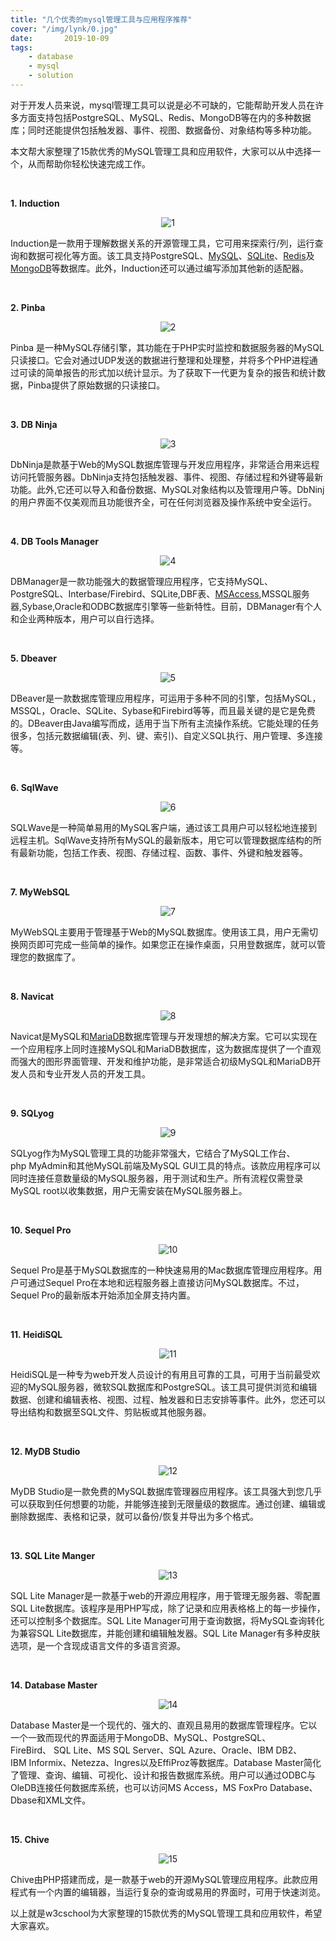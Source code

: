 ```yaml
---
title: "几个优秀的mysql管理工具与应用程序推荐"
cover: "/img/lynk/0.jpg"
date:       2019-10-09
tags:
	- database
	- mysql
	- solution
---
```



<div class="content-intro view-box "><p>对于开发人员来说，mysql管理工具可以说是必不可缺的，它能帮助开发人员在许多方面支持包括PostgreSQL、MySQL、Redis、MongoDB等在内的多种数据库；同时还能提供包括触发器、事件、视图、数据备份、对象结构等多种功能。<br></p><p>本文帮大家整理了15款优秀的MySQL管理工具和应用软件，大家可以从中选择一个，从而帮助你轻松快速完成工作。
</p><p><br></p><p><b>1.&nbsp;Induction
</b></p><p align="center" style="text-align: center;"><img src="https://atts.w3cschool.cn/attachments/image/20180425/1524637403288180.jpg" alt="1" class=""><b><br></b></p><p>Induction是一款用于理解数据关系的开源管理工具，它可用来探索行/列，运行查询和数据可视化等方面。该工具支持PostgreSQL、<a href="https://www.w3cschool.cn/mysql/" target="_blank">MySQL</a>、<a href="https://www.w3cschool.cn/sqlite/" target="_blank">SQLite</a>、<a href="https://www.w3cschool.cn/redis/" target="_blank">Redis</a>及<a href="https://www.w3cschool.cn/mongodb/" target="_blank">MongoDB</a>等数据库。此外，Induction还可以通过编写添加其他新的适配器。
</p><p><br></p><p><b>2.&nbsp;Pinba
</b></p><p align="center" style="text-align: center;"><img src="https://atts.w3cschool.cn/attachments/image/20180425/1524637411691724.jpg" alt="2" class=""><br></p><p>Pinba&nbsp;是一种MySQL存储引擎，其功能在于PHP实时监控和数据服务器的MySQL只读接口。它会对通过UDP发送的数据进行整理和处理整，并将多个PHP进程通过可读的简单报告的形式加以统计显示。为了获取下一代更为复杂的报告和统计数据，Pinba提供了原始数据的只读接口。
</p><p><br></p><p><b>3.&nbsp;DB&nbsp;Ninja
</b></p><p align="center" style="text-align: center;"><img src="https://atts.w3cschool.cn/attachments/image/20180425/1524637420193788.jpg" alt="3" class=""><br></p><p>DbNinja是款基于Web的MySQL数据库管理与开发应用程序，非常适合用来远程访问托管服务器。DbNinja支持包括触发器、事件、视图、存储过程和外键等最新功能。此外,它还可以导入和备份数据、MySQL对象结构以及管理用户等。DbNinj的用户界面不仅美观而且功能很齐全，可在任何浏览器及操作系统中安全运行。
</p><p><br></p><p><b>4.&nbsp;DB&nbsp;Tools&nbsp;Manager
</b></p><p align="center" style="text-align: center;"><img src="https://atts.w3cschool.cn/attachments/image/20180425/1524637429931579.jpg" alt="4" class=""><br></p><p>DBManager是一款功能强大的数据管理应用程序，它支持MySQL、PostgreSQL、Interbase/Firebird、SQLite,DBF表、<a href="https://www.w3cschool.cn/ms_access/" target="_blank">MSAccess</a>,MSSQL服务器,Sybase,Oracle和ODBC数据库引擎等一些新特性。目前，DBManager有个人和企业两种版本，用户可以自行选择。
</p><p><br></p><p><b>5.&nbsp;Dbeaver
</b></p><p align="center" style="text-align: center;"><img src="https://atts.w3cschool.cn/attachments/image/20180425/1524637439840207.jpg" alt="5" class=""><br></p><p>DBeaver是一款数据库管理应用程序，可运用于多种不同的引擎，包括MySQL，MSSQL，Oracle、SQLite、Sybase和Firebird等等，而且最关键的是它是免费的。DBeaver由Java编写而成，适用于当下所有主流操作系统。它能处理的任务很多，包括元数据编辑(表、列、键、索引)、自定义SQL执行、用户管理、多连接等。
</p><p><br></p><p><b>6.&nbsp;SqlWave
</b></p><p align="center" style="text-align: center;"><img src="https://atts.w3cschool.cn/attachments/image/20180425/1524637462485809.jpg" alt="6" class=""><b><br></b></p><p>SQLWave是一种简单易用的MySQL客户端，通过该工具用户可以轻松地连接到远程主机。SqlWave支持所有MySQL的最新版本，用它可以管理数据库结构的所有最新功能，包括工作表、视图、存储过程、函数、事件、外键和触发器等。
</p><p><br></p><p><b>7.&nbsp;MyWebSQL
</b></p><p align="center" style="text-align: center;"><img src="https://atts.w3cschool.cn/attachments/image/20180425/1524637473379989.jpg" alt="7" class=""><b><br></b></p><p>MyWebSQL主要用于管理基于Web的MySQL数据库。使用该工具，用户无需切换网页即可完成一些简单的操作。如果您正在操作桌面，只用登数据库，就可以管理您的数据库了。
</p><p><br></p><p><b>8.&nbsp;Navicat
</b></p><p align="center" style="text-align: center;"><img src="https://atts.w3cschool.cn/attachments/image/20180425/1524637480520206.jpg" alt="8" class=""><br></p><p>Navicat是MySQL和<a href="https://www.w3cschool.cn/mariadb/" target="_blank">MariaDB</a>数据库管理与开发理想的解决方案。它可以实现在一个应用程序上同时连接MySQL和MariaDB数据库，这为数据库提供了一个直观而强大的图形界面管理、开发和维护功能，是非常适合初级MySQL和MariaDB开发人员和专业开发人员的开发工具。
</p><p><br></p><p><b>9.&nbsp;SQLyog
</b></p><p align="center" style="text-align: center;"><img src="https://atts.w3cschool.cn/attachments/image/20180425/1524637530337272.jpg" alt="9" class=""><b><br></b></p><p>SQLyog作为MySQL管理工具的功能非常强大，它结合了MySQL工作台、php&nbsp;MyAdmin和其他MySQL前端及MySQL&nbsp;GUI工具的特点。该款应用程序可以同时连接任意数量级的MySQL服务器，用于测试和生产。所有流程仅需登录MySQL&nbsp;root以收集数据，用户无需安装在MySQL服务器上。</p><p><br></p><p><b>10.&nbsp;Sequel&nbsp;Pro
</b></p><p align="center" style="text-align: center;"><img src="https://atts.w3cschool.cn/attachments/image/20180425/1524637539192113.jpg" alt="10" class=""><br></p><p>Sequel&nbsp;Pro是基于MySQL数据库的一种快速易用的Mac数据库管理应用程序。用户可通过Sequel&nbsp;Pro在本地和远程服务器上直接访问MySQL数据库。不过，Sequel&nbsp;Pro的最新版本开始添加全屏支持内置。
</p><p><br></p><p><b>11.&nbsp;HeidiSQL
</b></p><p align="center" style="text-align: center;"><img src="https://atts.w3cschool.cn/attachments/image/20180425/1524637559606018.jpg" alt="11" class=""><b><br></b></p><p>HeidiSQL是一种专为web开发人员设计的有用且可靠的工具，可用于当前最受欢迎的MySQL服务器，微软SQL数据库和PostgreSQL。该工具可提供浏览和编辑数据、创建和编辑表格、视图、过程、触发器和日志安排等事件。此外，您还可以导出结构和数据至SQL文件、剪贴板或其他服务器。
</p><p><br></p><p><b>12.&nbsp;MyDB&nbsp;Studio
</b></p><p align="center" style="text-align: center;"><img src="https://atts.w3cschool.cn/attachments/image/20180425/1524637574978811.jpg" alt="12" class=""><b><br></b></p><p>MyDB&nbsp;Studio是一款免费的MySQL数据库管理器应用程序。该工具强大到您几乎可以获取到任何想要的功能，并能够连接到无限量级的数据库。通过创建、编辑或删除数据库、表格和记录，就可以备份/恢复并导出为多个格式。
</p><p><br></p><p><b>13.&nbsp;SQL&nbsp;Lite&nbsp;Manger
</b></p><p align="center" style="text-align: center;"><img src="https://atts.w3cschool.cn/attachments/image/20180425/1524637597924795.jpg" alt="13" class=""><b><br></b></p><p>SQL&nbsp;Lite&nbsp;Manager是一款基于web的开源应用程序，用于管理无服务器、零配置SQL&nbsp;Lite数据库。该程序是用PHP写成，除了记录和应用表格格上的每一步操作，还可以控制多个数据库。SQL&nbsp;Lite&nbsp;Manager可用于查询数据，将MySQL查询转化为兼容SQL&nbsp;Lite数据库，并能创建和编辑触发器。SQL&nbsp;Lite&nbsp;Manager有多种皮肤选项，是一个含现成语言文件的多语言资源。
</p><p><br></p><p><b>14.&nbsp;Database&nbsp;Master
</b></p><p align="center" style="text-align: center;"><img src="https://atts.w3cschool.cn/attachments/image/20180425/1524637605439152.jpg" alt="14" class=""><b><br></b></p><p>Database&nbsp;Master是一个现代的、强大的、直观且易用的数据库管理程序。它以一个一致而现代的界面适用于MongoDB、MySQL、PostgreSQL、FireBird、&nbsp;SQL&nbsp;Lite、MS&nbsp;SQL&nbsp;Server、SQL&nbsp;Azure、Oracle、IBM&nbsp;DB2、IBM&nbsp;Informix、Netezza、Ingres以及EffiProz等数据库。Database&nbsp;Master简化了管理、查询、编辑、可视化、设计和报告数据库系统。用户可以通过ODBC与OleDB连接任何数据库系统，也可以访问MS&nbsp;Access，MS&nbsp;FoxPro&nbsp;Database、Dbase和XML文件。
</p><p><br></p><p><b>15.&nbsp;Chive
</b></p><p align="center" style="text-align: center;"><img src="https://atts.w3cschool.cn/attachments/image/20180425/1524637611448384.jpg" alt="15" class=""><b><br></b></p><p>Chive由PHP搭建而成，是一款基于web的开源MySQL管理应用程序。此款应用程式有一个内置的编辑器，当运行复杂的查询或易用的界面时，可用于快速浏览。
</p><p>以上就是w3cschool为大家整理的15款优秀的MySQL管理工具和应用软件，希望大家喜欢。</p><p><br></p></div>